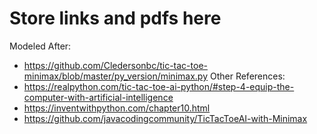 # Store links and pdfs here

Modeled After:
- https://github.com/Cledersonbc/tic-tac-toe-minimax/blob/master/py_version/minimax.py
Other References:
- https://realpython.com/tic-tac-toe-ai-python/#step-4-equip-the-computer-with-artificial-intelligence
- https://inventwithpython.com/chapter10.html
- https://github.com/javacodingcommunity/TicTacToeAI-with-Minimax
